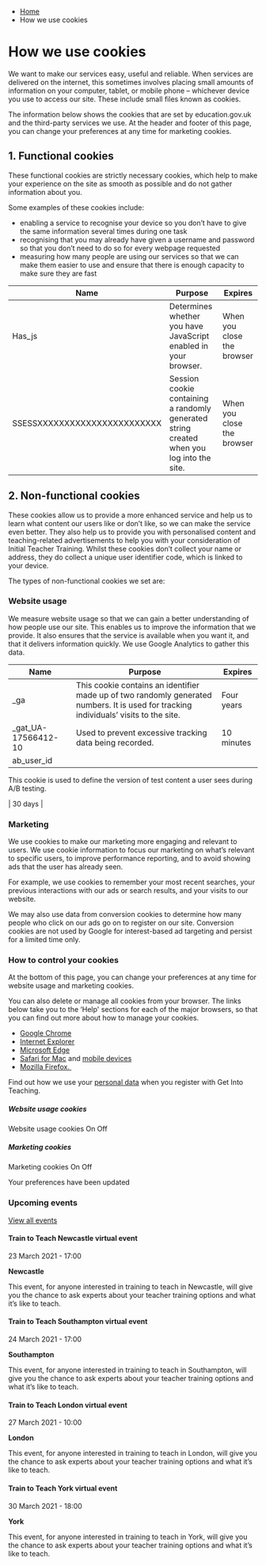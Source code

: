 *   [Home](/)
*   How we use cookies

How we use cookies
==================

We want to make our services easy, useful and reliable. When services are delivered on the internet, this sometimes involves placing small amounts of information on your computer, tablet, or mobile phone – whichever device you use to access our site. These include small files known as cookies.

The information below shows the cookies that are set by education.gov.uk and the third-party services we use. At the header and footer of this page, you can change your preferences at any time for marketing cookies. 

1\. Functional cookies
----------------------

These functional cookies are strictly necessary cookies, which help to make your experience on the site as smooth as possible and do not gather information about you.

Some examples of these cookies include:

*   enabling a service to recognise your device so you don’t have to give the same information several times during one task
*   recognising that you may already have given a username and password so that you don’t need to do so for every webpage requested
*   measuring how many people are using our services so that we can make them easier to use and ensure that there is enough capacity to make sure they are fast

| Name | Purpose | Expires |
| --- | --- | --- |
| Has\_js | Determines whether you have JavaScript enabled in your browser. | When you close the browser |
| SSESSXXXXXXXXXXXXXXXXXXXXXXX | Session cookie containing a randomly generated string created when you log into the site. | When you close the browser |

2\. Non-functional cookies
--------------------------

These cookies allow us to provide a more enhanced service and help us to learn what content our users like or don’t like, so we can make the service even better. They also help us to provide you with personalised content and teaching-related advertisements to help you with your consideration of Initial Teacher Training. Whilst these cookies don’t collect your name or address, they do collect a unique user identifier code, which is linked to your device.

The types of non-functional cookies we set are:

### Website usage

We measure website usage so that we can gain a better understanding of how people use our site. This enables us to improve the information that we provide. It also ensures that the service is available when you want it, and that it delivers information quickly. We use Google Analytics to gather this data.

| Name | Purpose | Expires |
| --- | --- | --- |
| \_ga | This cookie contains an identifier made up of two randomly generated numbers. It is used for tracking individuals’ visits to the site. | Four years |
| \_gat\_UA-17566412-10 | Used to prevent excessive tracking data being recorded. | 10 minutes |
| ab\_user\_id | 
This cookie is used to define the version of test content a user sees during A/B testing.

 | 30 days |

### Marketing 

We use cookies to make our marketing more engaging and relevant to users. We use cookie information to focus our marketing on what’s relevant to specific users, to improve performance reporting, and to avoid showing ads that the user has already seen.

For example, we use cookies to remember your most recent searches, your previous interactions with our ads or search results, and your visits to our website.

We may also use data from conversion cookies to determine how many people who click on our ads go on to register on our site. Conversion cookies are not used by Google for interest-based ad targeting and persist for a limited time only.

### How to control your cookies 

At the bottom of this page, you can change your preferences at any time for website usage and marketing cookies.

You can also delete or manage all cookies from your browser. The links below take you to the ‘Help' sections for each of the major browsers, so that you can find out more about how to manage your cookies.

*   [Google Chrome](https://support.google.com/chrome/answer/95647?hl=en-GB&p=cpn_cookies "Read how to change cookie settings in Google Chrome")
*   [Internet Explorer](https://support.microsoft.com/en-us/help/17442/windows-internet-explorer-delete-manage-cookies#ie=ie-11 "Find out how to adjust cookie settings in Internet Explorer")
*   [Microsoft Edge](https://privacy.microsoft.com/en-GB/windows-10-microsoft-edge-and-privacy "Read how to manage cookie settings in Microsoft Edge")
*   [Safari for Mac](https://support.apple.com/kb/ph21411?locale=en_GB "Read how to change cookie settings in Safari for Mac") and [mobile devices](https://support.apple.com/en-gb/HT201265 "Find out how to manage cookies in Safari for mobile devices")
*   [Mozilla Firefox. ](https://support.mozilla.org/en-US/kb/cookies-information-websites-store-on-your-computer?redirectlocale=en-US&redirectslug=Cookies "Read how to manage cookies in Mozilla Firefox")

Find out how we use your [personal data](/node/3418) when you register with Get Into Teaching. 

##### Website usage cookies

Website usage cookies On Off

##### Marketing cookies

Marketing cookies On Off

Your preferences have been updated

### Upcoming events

[View all events](/teaching-events)

[](/teaching-events/train-to-teach-events/train-to-teach-newcastle-virtual-event-230321)

#### Train to Teach Newcastle virtual event

23 March 2021 - 17:00

**Newcastle**

This event, for anyone interested in training to teach in Newcastle, will give you the chance to ask experts about your teacher training options and what it’s like to teach.

[](/teaching-events/train-to-teach-events/train-to-teach-southampton-virtual-event-240321)

#### Train to Teach Southampton virtual event

24 March 2021 - 17:00

**Southampton**

This event, for anyone interested in training to teach in Southampton, will give you the chance to ask experts about your teacher training options and what it’s like to teach.

[](/teaching-events/train-to-teach-events/train-to-teach-london-virtual-event-270321)

#### Train to Teach London virtual event

27 March 2021 - 10:00

**London**

This event, for anyone interested in training to teach in London, will give you the chance to ask experts about your teacher training options and what it’s like to teach.

[](/teaching-events/train-to-teach-events/train-to-teach-york-virtual-event-300321)

#### Train to Teach York virtual event

30 March 2021 - 18:00

**York**

This event, for anyone interested in training to teach in York, will give you the chance to ask experts about your teacher training options and what it’s like to teach.